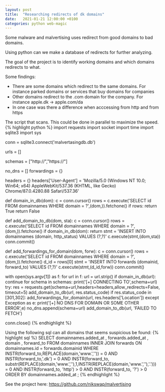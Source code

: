 ```yaml
---
layout: post
title:  "Researching redirects of dk domains"
date:   2021-01-21 12:00:00 +0100
categories: python web-magic
---
```

Some malware and malvertising uses redirect from good domains to bad domains.

Using python can we make a database of redirects for further analyzing.

The goal of the project is to identify working domains and which domains redirects to what.

Some findings:
* There are some domains which redirect to the same domains. For instance parked domains or services that buy domains for companies
* Other domains redirect to the .com domain for the company. For instance apple.dk -> apple.com/da
* In one case was there a difference when acccessing from http and from https

The script that scans. This could be done in parallel to maximize the speed.
{% highlight python %}
import requests
import socket
import time
import sqlite3
import sys

conn = sqlite3.connect('malvertasingdb.db')

urls = []

schemas = ["http://","https://"]

no_dns = []
forwardings = {}

headers = {}
headers['User-Agent'] = 'Mozilla/5.0 (Windows NT 10.0; Win64; x64) AppleWebKit/537.36 (KHTML, like Gecko) Chrome/87.0.4280.88 Safari/537.36'

def domain_in_db(dom):
    c = conn.cursor()
    rows = c.execute('SELECT id FROM domainnames WHERE domain = ?',(dom,)).fetchone()
    if rows:
        return True
    return False

def add_domain_to_db(dom, sta):
    c = conn.cursor()
    rows = c.execute('SELECT id FROM domainnames WHERE domain = ?',(dom,)).fetchone()
    if domain_in_db(dom):
        return
    stmt = 'INSERT INTO domainnames (domain, http_status) VALUES (?,?)'
    c.execute(stmt,(dom,sta))
    conn.commit()

def add_forwardings_for_domain(dom, forw):
    c = conn.cursor()
    rows = c.execute('SELECT id FROM domainnames WHERE domain = ?',(dom,)).fetchone()
    d_id = rows[0]
    stmt = 'INSERT INTO forwards (domainid, forward_to) VALUES (?,?)'
    c.execute(stmt,(d_id,forw))
    conn.commit()

with open(sys.argv[1]) as f:
    for url in f:
        url = url.strip()
        if domain_in_db(url):
            continue
        for schema in schemas:
            print('[+] CONNECTING TO',schema+url)
            try:
                res = requests.get(schema+url,headers=headers,allow_redirects=False, timeout=5)
                add_domain_to_db(url, res.status_code)
                if res.status_code in [301,302]:
                    add_forwardings_for_domain(url, res.headers['Location'])
            except Exception as e:
                print('[+] NO DNS FOR DOMAIN OR SOME OTHER ERROR',e)
                no_dns.append(schema+url)
                add_domain_to_db(url, 'FAILED TO FETCH')

conn.close()
{% endhighlight %}

Using the following sql can all domains that seems suspicious be found:
{% highlight sql %}
SELECT
        domainnames.added_at
    ,   forwards.added_at
    ,    domain
    ,   forward_to
FROM
    domainnames
    INNER JOIN forwards ON
    domainnames.id = forwards.domainid
WHERE
    INSTR(forward_to,REPLACE(domain,'www.','')) = 0
	AND
    INSTR(forward_to,'.dk') = 0
	AND
    INSTR(forward_to, substr(REPLACE(domain,'www.',''),1,INSTR(REPLACE(domain,'www.',''),'.'))) = 0
	AND
    INSTR(forward_to, 'http') > 0
	AND
    INSTR(forward_to, '?') > 0
ORDER BY
    domainnames.added_at
;
{% endhighlight %}

See the project here: https://github.com/nikswap/malvertising